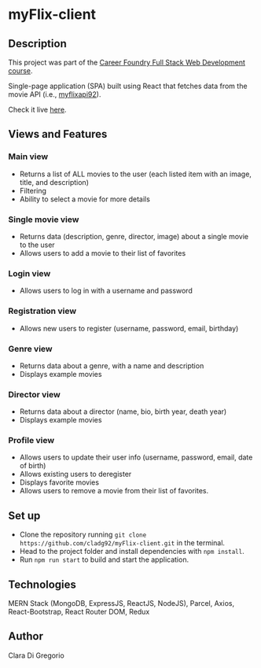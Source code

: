 # myFlix-client

## Description

This project was part of the [Career Foundry Full Stack Web Development course](https://careerfoundry.com/en/courses/become-a-web-developer/).

Single-page application (SPA) built using React that fetches data from the movie API (i.e., [myflixapi92](https://myflixapi92.herokuapp.com/documentation/)).

Check it live [here](https://myflixapp92.netlify.app/).

## Views and Features

### Main view

- Returns a list of ALL movies to the user (each listed item with an image, title, and description)
- Filtering
- Ability to select a movie for more details

### Single movie view

- Returns data (description, genre, director, image) about a single movie to the user
- Allows users to add a movie to their list of favorites

### Login view

- Allows users to log in with a username and password

### Registration view

- Allows new users to register (username, password, email, birthday)

### Genre view

- Returns data about a genre, with a name and description
- Displays example movies

### Director view

- Returns data about a director (name, bio, birth year, death year)
- Displays example movies

### Profile view

- Allows users to update their user info (username, password, email, date of birth)
- Allows existing users to deregister
- Displays favorite movies
- Allows users to remove a movie from their list of favorites.

## Set up

- Clone the repository running `git clone https://github.com/cladg92/myFlix-client.git` in the terminal.
- Head to the project folder and install dependencies with `npm install`.
- Run `npm run start` to build and start the application.

## Technologies

MERN Stack (MongoDB, ExpressJS, ReactJS, NodeJS), Parcel, Axios, React-Bootstrap, React Router DOM, Redux

## Author

Clara Di Gregorio
